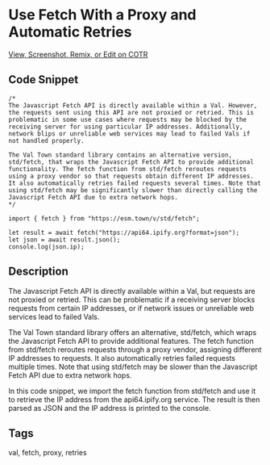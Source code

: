 # Use Fetch With a Proxy and Automatic Retries

  [View, Screenshot, Remix, or Edit on COTR](https://cotr.dev/snippet/394)
  
  ## Code Snippet
  ```
  /*
The Javascript Fetch API is directly available within a Val. However, the requests sent using this API are not proxied or retried. This is problematic in some use cases where requests may be blocked by the receiving server for using particular IP addresses. Additionally, network blips or unreliable web services may lead to failed Vals if not handled properly.

The Val Town standard library contains an alternative version, std/fetch, that wraps the Javascript Fetch API to provide additional functionality. The fetch function from std/fetch reroutes requests using a proxy vendor so that requests obtain different IP addresses. It also automatically retries failed requests several times. Note that using std/fetch may be significantly slower than directly calling the Javascript Fetch API due to extra network hops.
*/

import { fetch } from "https://esm.town/v/std/fetch";

let result = await fetch("https://api64.ipify.org?format=json");
let json = await result.json();
console.log(json.ip);
  ```
  
  ## Description
  The Javascript Fetch API is directly available within a Val, but requests are not proxied or retried. This can be problematic if a receiving server blocks requests from certain IP addresses, or if network issues or unreliable web services lead to failed Vals.

The Val Town standard library offers an alternative, std/fetch, which wraps the Javascript Fetch API to provide additional features. The fetch function from std/fetch reroutes requests through a proxy vendor, assigning different IP addresses to requests. It also automatically retries failed requests multiple times. Note that using std/fetch may be slower than the Javascript Fetch API due to extra network hops.

In this code snippet, we import the fetch function from std/fetch and use it to retrieve the IP address from the api64.ipify.org service. The result is then parsed as JSON and the IP address is printed to the console.
  
  ## Tags
  val, fetch, proxy, retries
